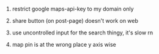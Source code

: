 1. restrict google maps-api-key to my domain only

2. share button (on post-page) doesn't work on web

3. use uncontrolled input for the search thingy, it's slow rn

4. map pin is at the wrong place y axis wise